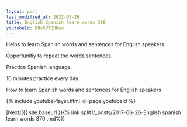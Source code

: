 ```yaml
---
layout: post
last_modified_at: 2021-03-29
title: English Spanish learn words 399 
youtubeId: 88xGVTBU8ow
---
```

 
 
Helps to learn Spanish words and sentences for English speakers.

Opportunitiy to repeat the words sentences. 

Practice Spanish language. 
 
10 minutes practice every day. 
 
How to learn Spanish words and sentences for English speakers 
 
{% include youtubePlayer.html id=page.youtubeId %}
 
 
[Next]({{ site.baseurl }}{% link  split1/_posts/2017-06-26-English spanish learn words 370 .md%})
 
